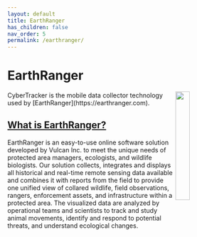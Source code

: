 ```yaml
---
layout: default
title: EarthRanger
has_children: false
nav_order: 5
permalink: /earthranger/
---
```


# EarthRanger

<img src="{{ site.baseurl }}/assets/earthranger/logo.svg" align="right" class="inline" style="width:25%;"/>
CyberTracker is the mobile data collector technology used by [EarthRanger](https://earthranger.com).

## [What is EarthRanger?](https://earthranger.com/Faqs.aspx)
EarthRanger is an easy-to-use online software solution developed by Vulcan Inc. to meet the unique needs of protected area managers, ecologists, and wildlife biologists. Our solution collects, integrates and displays all historical and real-time remote sensing data available and combines it with reports from the field to provide one unified view of collared wildlife, field observations, rangers, enforcement assets, and infrastructure within a protected area. The visualized data are analyzed by operational teams and scientists to track and study animal movements, identify and respond to potential threats, and understand ecological changes.  